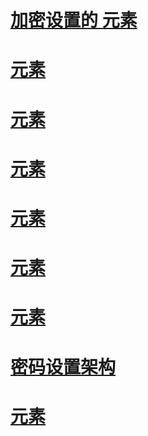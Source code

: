 # [加密设置的 <mscorlib> 元素](mscorlib-element-for-cryptography-settings.md)
# [<cryptoNameMapping> 元素](cryptonamemapping-element.md)
# [<oidMap> 元素](oidmap-element.md)
# [<nameEntry> 元素](nameentry-element.md)
# [<cryptographySettings> 元素](cryptographysettings-element.md)
# [<cryptoClasses> 元素](cryptoclasses-element.md)
# [<oidEntry> 元素](oidentry-element.md)
# [密码设置架构](index.md)
# [<cryptoClass> 元素](cryptoclass-element.md)
